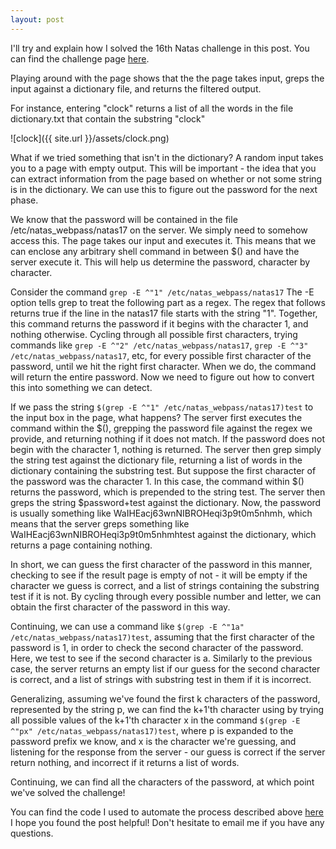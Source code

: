 ```yaml
---
layout: post
---
```


I'll try and explain how I solved the 16th Natas challenge in this post. You
can find the challenge page [here](http://natas16.natas.labs.overthewire.org).

Playing around with the page shows that the the page takes input, greps the
input against a dictionary file, and returns the filtered output.

For instance, entering "clock" returns a list of all the words in the file
dictionary.txt that contain the substring "clock"

![clock]({{ site.url }}/assets/clock.png)

What if we tried something that isn't in the dictionary? A random input
takes you to a page with empty output. This will be important - the idea
that you can extract information from the page based on whether or not some
string is in the dictionary. We can use this to figure out the password
for the next phase.

We know that the password will be contained in  the file /etc/natas_webpass/natas17
on the server. We simply need to somehow access this. The page takes our input
and executes it. This means that we can enclose any arbitrary shell command
in between $() and have the server execute it. This will help us determine the
password, character by character.

Consider the command `grep -E ^"1" /etc/natas_webpass/natas17`
The -E option tells grep to treat the following part as a regex. The regex that
follows returns true if the line in the natas17 file starts with the string "1".
Together, this command returns the password if it begins with the character 1,
and nothing otherwise. Cycling through all possible first characters, trying
commands like `grep -E ^"2" /etc/natas_webpass/natas17`, 
`grep -E ^"3" /etc/natas_webpass/natas17`, etc, for every possible first
character of the password, until we hit the right first character. When we do,
the command will return the entire password. Now we need to figure out how to
convert this into something we can detect.

If we pass the string `$(grep -E ^"1" /etc/natas_webpass/natas17)test` to the
input box in the page, what happens?
The server first  executes the command within the $(), grepping the password
file against the regex we provide, and returning nothing if it does not match.
If the password does not begin with the character 1, nothing is returned. The
server then grep simply the string test against the dictionary file, returning
a list of words in the dictionary containing the substring test.
But suppose the first character of the password was the character 1. In this
case, the command within $() returns the password, which is prepended to the
string test. The server then greps the string $password+test against the
dictionary. Now, the password is usually something like WaIHEacj63wnNIBROHeqi3p9t0m5nhmh,
which means that the server greps something like WaIHEacj63wnNIBROHeqi3p9t0m5nhmhtest
against the dictionary, which returns a page containing nothing.

In short, we can guess the first character of the password in this manner, checking
to see if the result page is empty of not - it will be empty if the character we
guess is correct, and a list of strings containing the substring test if it is
not. By cycling through every possible number and letter, we can obtain the
first character of the password in this way.

Continuing, we can use a command like `$(grep -E ^"1a" /etc/natas_webpass/natas17)test`,
assuming that the first character of the password is 1, in order to check the second
character of the password. Here, we test to see if the second character is a.
Similarly to the previous case, the server returns an empty list if our guess for
the second character is correct, and a list of strings with substring test in
them if it is incorrect.

Generalizing, assuming we've found the first k characters of the password, represented
by the string p, we can find the k+1'th character using by trying all possible
values of the k+1'th character x in the command `$(grep -E ^"px" /etc/natas_webpass/natas17)test`,
where p is expanded to the password prefix we know, and x is the character we're guessing,
and listening for the response from the server - our guess is correct if the
server return nothing, and incorrect if it returns a list of words.

Continuing, we can find all the characters of the password, at which point we've
solved the challenge!

You can find the code I used to automate the process described above [here](https://www.github.com/ManasGeorge/OverTheWire.git)
I hope you found the post helpful! Don't hesitate to email me if you have any questions.
